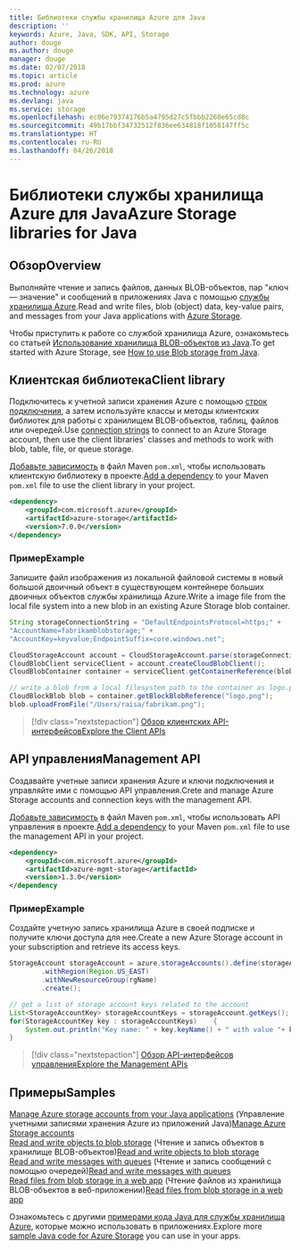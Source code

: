 ```yaml
---
title: Библиотеки службы хранилища Azure для Java
description: ''
keywords: Azure, Java, SDK, API, Storage
author: douge
ms.author: douge
manager: douge
ms.date: 02/07/2018
ms.topic: article
ms.prod: azure
ms.technology: azure
ms.devlang: java
ms.service: storage
ms.openlocfilehash: ec06e79374176b5a4795d27c5fbbb2260e65cd8c
ms.sourcegitcommit: 49b17bbf34732512f836ee634818f1058147ff5c
ms.translationtype: HT
ms.contentlocale: ru-RU
ms.lasthandoff: 04/26/2018
---
```

# <a name="azure-storage-libraries-for-java"></a><span data-ttu-id="28ed0-103">Библиотеки службы хранилища Azure для Java</span><span class="sxs-lookup"><span data-stu-id="28ed0-103">Azure Storage libraries for Java</span></span>

## <a name="overview"></a><span data-ttu-id="28ed0-104">Обзор</span><span class="sxs-lookup"><span data-stu-id="28ed0-104">Overview</span></span>

<span data-ttu-id="28ed0-105">Выполняйте чтение и запись файлов, данных BLOB-объектов, пар "ключ — значение" и сообщений в приложениях Java с помощью [службы хранилища Azure](/azure/storage/storage-introduction).</span><span class="sxs-lookup"><span data-stu-id="28ed0-105">Read and write files, blob (object) data, key-value pairs, and messages from your Java applications with [Azure Storage](/azure/storage/storage-introduction).</span></span>

<span data-ttu-id="28ed0-106">Чтобы приступить к работе со службой хранилища Azure, ознакомьтесь со статьей [Использование хранилища BLOB-объектов из Java](/azure/storage/storage-java-how-to-use-blob-storage).</span><span class="sxs-lookup"><span data-stu-id="28ed0-106">To get started with Azure Storage, see [How to use Blob storage from Java](/azure/storage/storage-java-how-to-use-blob-storage).</span></span>

## <a name="client-library"></a><span data-ttu-id="28ed0-107">Клиентская библиотека</span><span class="sxs-lookup"><span data-stu-id="28ed0-107">Client library</span></span>

<span data-ttu-id="28ed0-108">Подключитесь к учетной записи хранения Azure с помощью [строк подключения](/azure/storage/storage-create-storage-account#manage-your-storage-account), а затем используйте классы и методы клиентских библиотек для работы с хранилищем BLOB-объектов, таблиц, файлов или очередей.</span><span class="sxs-lookup"><span data-stu-id="28ed0-108">Use [connection strings](/azure/storage/storage-create-storage-account#manage-your-storage-account) to connect to an Azure Storage account, then use the client libraries' classes and methods to work with blob, table, file, or queue storage.</span></span> 

<span data-ttu-id="28ed0-109">[Добавьте зависимость](https://maven.apache.org/guides/getting-started/index.html#How_do_I_use_external_dependencies) в файл Maven `pom.xml`, чтобы использовать клиентскую библиотеку в проекте.</span><span class="sxs-lookup"><span data-stu-id="28ed0-109">[Add a dependency](https://maven.apache.org/guides/getting-started/index.html#How_do_I_use_external_dependencies) to your Maven `pom.xml` file to use the client library in your project.</span></span>   

```XML
<dependency>
    <groupId>com.microsoft.azure</groupId>
    <artifactId>azure-storage</artifactId>
    <version>7.0.0</version>
</dependency>
```   

### <a name="example"></a><span data-ttu-id="28ed0-110">Пример</span><span class="sxs-lookup"><span data-stu-id="28ed0-110">Example</span></span>

<span data-ttu-id="28ed0-111">Запишите файл изображения из локальной файловой системы в новый большой двоичный объект в существующем контейнере больших двоичных объектов службы хранилища Azure.</span><span class="sxs-lookup"><span data-stu-id="28ed0-111">Write a image file from the local file system into a new blob in an existing Azure Storage blob container.</span></span>


```java
String storageConnectionString = "DefaultEndpointsProtocol=https;" + 
"AccountName=fabrikamblobstorage;" + 
"AccountKey=keyvalue;EndpointSuffix=core.windows.net";

CloudStorageAccount account = CloudStorageAccount.parse(storageConnectionString);
CloudBlobClient serviceClient = account.createCloudBlobClient();
CloudBlobContainer container = serviceClient.getContainerReference(blobContainer);

// write a blob from a local filesystem path to the container as logo.png
CloudBlockBlob blob = container.getBlockBlobReference("logo.png");
blob.uploadFromFile("/Users/raisa/fabrikam.png");
```

> [!div class="nextstepaction"]
> [<span data-ttu-id="28ed0-112">Обзор клиентских API-интерфейсов</span><span class="sxs-lookup"><span data-stu-id="28ed0-112">Explore the Client APIs</span></span>](/java/api/overview/azure/storage/client)

## <a name="management-api"></a><span data-ttu-id="28ed0-113">API управления</span><span class="sxs-lookup"><span data-stu-id="28ed0-113">Management API</span></span>

<span data-ttu-id="28ed0-114">Создавайте учетные записи хранения Azure и ключи подключения и управляйте ими с помощью API управления.</span><span class="sxs-lookup"><span data-stu-id="28ed0-114">Crete and manage Azure Storage accounts and connection keys with the management API.</span></span>

<span data-ttu-id="28ed0-115">[Добавьте зависимость](https://maven.apache.org/guides/getting-started/index.html#How_do_I_use_external_dependencies) в файл Maven `pom.xml`, чтобы использовать API управления в проекте.</span><span class="sxs-lookup"><span data-stu-id="28ed0-115">[Add a dependency](https://maven.apache.org/guides/getting-started/index.html#How_do_I_use_external_dependencies) to your Maven `pom.xml` file to use the management API in your project.</span></span>  

```XML
<dependency>
    <groupId>com.microsoft.azure</groupId>
    <artifactId>azure-mgmt-storage</artifactId>
    <version>1.3.0</version>
</dependency
```   

### <a name="example"></a><span data-ttu-id="28ed0-116">Пример</span><span class="sxs-lookup"><span data-stu-id="28ed0-116">Example</span></span>

<span data-ttu-id="28ed0-117">Создайте учетную запись хранилища Azure в своей подписке и получите ключи доступа для нее.</span><span class="sxs-lookup"><span data-stu-id="28ed0-117">Create a new Azure Storage account in your subscription and retrieve its access keys.</span></span>

```java
StorageAccount storageAccount = azure.storageAccounts().define(storageAccountName)
        .withRegion(Region.US_EAST)
        .withNewResourceGroup(rgName)
        .create();

// get a list of storage account keys related to the account
List<StorageAccountKey> storageAccountKeys = storageAccount.getKeys();
for(StorageAccountKey key : storageAccountKeys)    {
    System.out.println("Key name: " + key.keyName() + " with value "+ key.value());
}
```

> [!div class="nextstepaction"]
> [<span data-ttu-id="28ed0-118">Обзор API-интерфейсов управления</span><span class="sxs-lookup"><span data-stu-id="28ed0-118">Explore the Management APIs</span></span>](/java/api/overview/azure/storage/management)


## <a name="samples"></a><span data-ttu-id="28ed0-119">Примеры</span><span class="sxs-lookup"><span data-stu-id="28ed0-119">Samples</span></span>

<span data-ttu-id="28ed0-120">[Manage Azure storage accounts from your Java applications](../docs-ref-conceptual/java-sdk-manage-storage-accounts.md)   (Управление учетными записями хранения Azure из приложений Java)</span><span class="sxs-lookup"><span data-stu-id="28ed0-120">[Manage Azure Storage accounts](../docs-ref-conceptual/java-sdk-manage-storage-accounts.md)  </span></span>  
<span data-ttu-id="28ed0-121">[Read and write objects to blob storage](https://github.com/Azure-Samples/storage-blob-java-getting-started)  (Чтение и запись объектов в хранилище BLOB-объектов)</span><span class="sxs-lookup"><span data-stu-id="28ed0-121">[Read and write objects to blob storage](https://github.com/Azure-Samples/storage-blob-java-getting-started) </span></span>  
<span data-ttu-id="28ed0-122">[Read and write messages with queues](https://github.com/Azure-Samples/storage-queue-java-getting-started)  (Чтение и запись сообщений с помощью очередей)</span><span class="sxs-lookup"><span data-stu-id="28ed0-122">[Read and write messages with queues](https://github.com/Azure-Samples/storage-queue-java-getting-started) </span></span>  
<span data-ttu-id="28ed0-123">[Read files from blob storage in a web app](https://github.com/Azure-Samples/app-service-java-manage-storage-connections-for-web-apps-on-linux) (Чтение файлов из хранилища BLOB-объектов в веб-приложении)</span><span class="sxs-lookup"><span data-stu-id="28ed0-123">[Read files from blob storage in a web app](https://github.com/Azure-Samples/app-service-java-manage-storage-connections-for-web-apps-on-linux)</span></span>

<span data-ttu-id="28ed0-124">Ознакомьтесь с другими [примерами кода Java для службы хранилища Azure](https://azure.microsoft.com/resources/samples/?platform=java&term=storage), которые можно использовать в приложениях.</span><span class="sxs-lookup"><span data-stu-id="28ed0-124">Explore more [sample Java code for Azure Storage](https://azure.microsoft.com/resources/samples/?platform=java&term=storage) you can use in your apps.</span></span>
